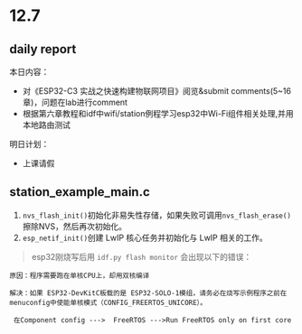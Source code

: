 # 12.7

## daily report

本日内容：
- 对《ESP32-C3 实战之快速构建物联网项目》阅览&submit comments(5~16章)，问题在lab进行comment
- 根据第六章教程和idf中wifi/station例程学习esp32中Wi-Fi组件相关处理,并用本地路由测试



明日计划：
- 上课请假

## station_example_main.c
    
1. `nvs_flash_init()`初始化非易失性存储，如果失败可调用`nvs_flash_erase()`擦除NVS，然后再次初始化。
2. `esp_netif_init()`创建 LwIP 核心任务并初始化与 LwIP 相关的工作。

>esp32刚烧写后用 `idf.py flash monitor` 会出现以下的错误：

    原因：程序需要跑在单核CPU上，却用双核编译

    解决：如果 ESP32-DevKitC板载的是 ESP32-SOLO-1模组，请务必在烧写示例程序之前在menuconfig中使能单核模式（CONFIG_FREERTOS_UNICORE）。

     在Component config --->  FreeRTOS --->Run FreeRTOS only on first core
